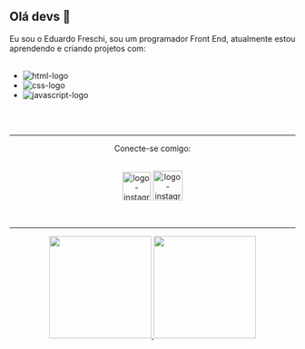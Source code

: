 ## Olá devs  :rocket:

Eu sou o Eduardo Freschi, sou um programador Front End, atualmente estou aprendendo e criando projetos com: 
<br>
<br>

- <img src="https://img.shields.io/badge/HTML5-E34F26?style=for-the-badge&logo=html5&logoColor=white" alt="html-logo">
- <img src="https://img.shields.io/badge/CSS3-1572B6?style=for-the-badge&logo=css3&logoColor=white" alt="css-logo">
- <img src="https://img.shields.io/badge/JavaScript-F7DF1E?style=for-the-badge&logo=javascript&logoColor=black" alt="javascript-logo">
<br>
<br>
<hr>
<div align="center">
Conecte-se comigo:
   <br>
   <br>
<p <a target="_blank" href="https://www.instagram.com/duhfreschi/"><img src="https://o.remove.bg/downloads/83b56f30-b692-4ecf-8688-c37b23be6c4f/kisspng-logo-computer-icons-white-instagram-5b2d14ce9aee38.2719900715296811026346-removebg-preview.png" alt="logo-instagram" width="50px"</a>
   <a target="_blank" href="https://www.facebook.com/eduardo.freschi"><img src="https://o.remove.bg/downloads/487dde61-bd3c-4846-9b42-86ee583bdf08/facebook-removebg-preview.png" alt="logo-instagram" width="52px"</a>   
</p>
</div>
<br>
   <hr>

<div align="center">
  <a href="https://github.com/eduardofreschi">
  <img height="180em" src="https://github-readme-stats.vercel.app/api?username=eduardoFreschi&show_icons=true&theme=dracula&include_all_commits=true&count_private=true"/>
  <img height="180em" src="https://github-readme-stats.vercel.app/api/top-langs/?username=eduardofreschi&layout=compact&langs_count=7&theme=dracula"/>


